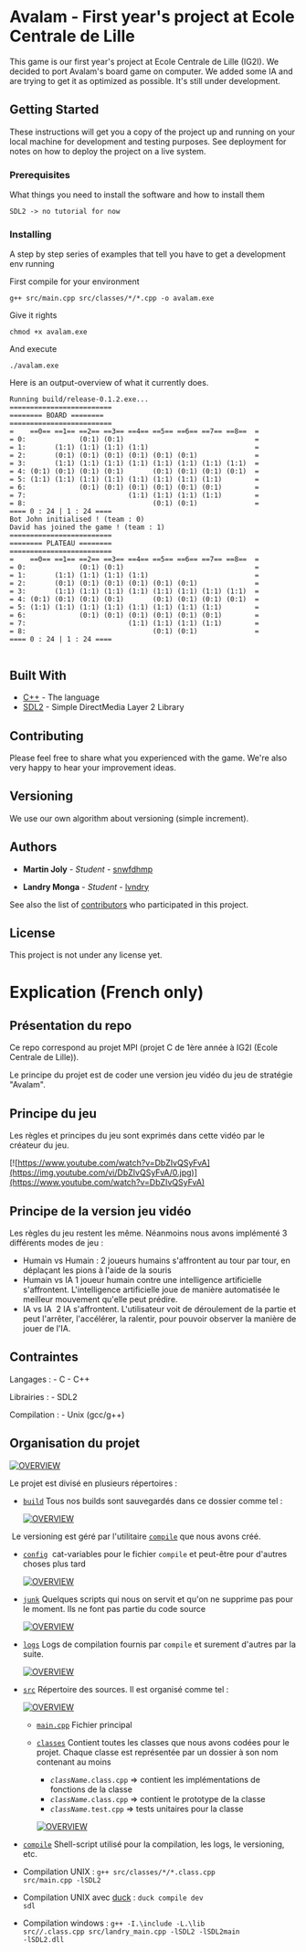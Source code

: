 # Avalam - First year's project at Ecole Centrale de Lille

This game is our first year's project at Ecole Centrale de Lille (IG2I).
We decided to port Avalam's board game on computer.
We added some IA and are trying to get it as optimized as possible.
It's still under development.

## Getting Started

These instructions will get you a copy of the project up and running on your local machine for development and testing purposes. See deployment for notes on how to deploy the project on a live system.

### Prerequisites

What things you need to install the software and how to install them

```
SDL2 -> no tutorial for now
```

### Installing

A step by step series of examples that tell you have to get a development env running

First compile for your environment

```
g++ src/main.cpp src/classes/*/*.cpp -o avalam.exe
```

Give it rights

```
chmod +x avalam.exe
```

And execute

```
./avalam.exe
```

Here is an output-overview of what it currently does.

```
Running build/release-0.1.2.exe...
=========================
======== BOARD ========
=========================
=    ==0== ==1== ==2== ==3== ==4== ==5== ==6== ==7== ==8==  =
= 0:             (0:1) (0:1)                                =
= 1:       (1:1) (1:1) (1:1) (1:1)                          =
= 2:       (0:1) (0:1) (0:1) (0:1) (0:1) (0:1)              =
= 3:       (1:1) (1:1) (1:1) (1:1) (1:1) (1:1) (1:1) (1:1)  =
= 4: (0:1) (0:1) (0:1) (0:1)       (0:1) (0:1) (0:1) (0:1)  =
= 5: (1:1) (1:1) (1:1) (1:1) (1:1) (1:1) (1:1) (1:1)        =
= 6:             (0:1) (0:1) (0:1) (0:1) (0:1) (0:1)        =
= 7:                         (1:1) (1:1) (1:1) (1:1)        =
= 8:                               (0:1) (0:1)              =
==== 0 : 24 | 1 : 24 ====
Bot John initialised ! (team : 0)
David has joined the game ! (team : 1)
=========================
======== PLATEAU ========
=========================
=    ==0== ==1== ==2== ==3== ==4== ==5== ==6== ==7== ==8==  =
= 0:             (0:1) (0:1)                                =
= 1:       (1:1) (1:1) (1:1) (1:1)                          =
= 2:       (0:1) (0:1) (0:1) (0:1) (0:1) (0:1)              =
= 3:       (1:1) (1:1) (1:1) (1:1) (1:1) (1:1) (1:1) (1:1)  =
= 4: (0:1) (0:1) (0:1) (0:1)       (0:1) (0:1) (0:1) (0:1)  =
= 5: (1:1) (1:1) (1:1) (1:1) (1:1) (1:1) (1:1) (1:1)        =
= 6:             (0:1) (0:1) (0:1) (0:1) (0:1) (0:1)        =
= 7:                         (1:1) (1:1) (1:1) (1:1)        =
= 8:                               (0:1) (0:1)              =
==== 0 : 24 | 1 : 24 ====


```

## Built With

* [C++](http://www.cplusplus.com/) - The language
* [SDL2](https://www.libsdl.org/) - Simple DirectMedia Layer 2 Library

## Contributing

Please feel free to share what you experienced with the game.
We're also very happy to hear your improvement ideas.

## Versioning

We use our own algorithm about versioning (simple increment).

## Authors

* **Martin Joly** - *Student* - [snwfdhmp](https://github.com/snwfdhmp)

* **Landry Monga** - *Student* - [lvndry](https://github.com/lvndry)

See also the list of [contributors](https://github.com/snwfdhmp/MPI/contributors) who participated in this project.

## License

This project is not under any license yet.

# Explication (French only)

## Présentation du repo

Ce repo correspond au projet MPI (projet C de 1ère année à IG2I (Ecole Centrale de Lille)).

Le principe du projet est de coder une version jeu vidéo du jeu de stratégie "Avalam".

## Principe du jeu

Les règles et principes du jeu sont exprimés dans cette vidéo par le créateur du jeu.

[![https://www.youtube.com/watch?v=DbZIvQSyFvA](https://img.youtube.com/vi/DbZIvQSyFvA/0.jpg)](https://www.youtube.com/watch?v=DbZIvQSyFvA)

## Principe de la version jeu vidéo

Les règles du jeu restent les même. Néanmoins nous avons implémenté 3 différents modes de jeu :

- Humain vs Humain :
  2 joueurs humains s'affrontent au tour par tour, en déplaçant les pions à l'aide de la souris
- Humain vs IA
  1 joueur humain contre une intelligence artificielle s'affrontent. L'intelligence artificielle joue de manière automatisée le meilleur mouvement qu'elle peut prédire.
- IA vs IA
  2 IA s'affrontent. L'utilisateur voit de déroulement de la partie et peut l'arrêter, l'accélérer, la ralentir, pour pouvoir observer la manière de jouer de l'IA.
  
## Contraintes

Langages :
    - C
    - C++
   
Librairies :
    - SDL2
    
Compilation :
    - Unix (gcc/g++)
  
 ## Organisation du projet
 
 [![OVERVIEW](https://preview.ibb.co/c9Y7vk/Capture_d_e_cran_2017_04_28_a_19_15_17.png)](https://github.com/snwfdhmp/avalam-ai-game/)
 
Le projet est divisé en plusieurs répertoires :

- [<code>build</code>](https://github.com/snwfdhmp/avalam-ai-game/tree/master/build)
  Tous nos builds sont sauvegardés dans ce dossier comme tel :
  
  [![OVERVIEW](https://preview.ibb.co/eWkLFk/Capture_d_e_cran_2017_04_28_a_19_29_09.png)](https://github.com/snwfdhmp/avalam-ai-game/tree/master/build)
  
  Le versioning est géré par l'utilitaire [<code>compile</code>](https://github.com/snwfdhmp/avalam-ai-game/tree/master/compile) que nous avons créé.
  
- [<code>config</code>](https://github.com/snwfdhmp/avalam-ai-game/tree/master/config)
  cat-variables pour le fichier <code>compile</code> et peut-être pour d'autres choses plus tard
  
  [![OVERVIEW](https://preview.ibb.co/jsLnvk/Capture_d_e_cran_2017_04_28_a_19_28_53.png)](https://github.com/snwfdhmp/avalam-ai-game/tree/master/config)
  
- [<code>junk</code>](https://github.com/snwfdhmp/avalam-ai-game/tree/master/junk)
  Quelques scripts qui nous on servit et qu'on ne supprime pas pour le moment. Ils ne font pas partie du code source
  
  [![OVERVIEW](https://preview.ibb.co/d7e2T5/Capture_d_e_cran_2017_04_28_a_19_29_23.png)](https://github.com/snwfdhmp/avalam-ai-game/tree/master/junk)
  
- [<code>logs</code>](https://github.com/snwfdhmp/avalam-ai-game/tree/master/logs)
  Logs de compilation fournis par <code>compile</code> et surement d'autres par la suite.
  
  [![OVERVIEW](https://preview.ibb.co/dF8J1Q/Capture_d_e_cran_2017_04_28_a_19_29_40.png)](https://github.com/snwfdhmp/avalam-ai-game/tree/master/logs)
  
- [<code>src</code>](https://github.com/snwfdhmp/avalam-ai-game/tree/master/src)
  Répertoire des sources. Il est organisé comme tel :
  
  [![OVERVIEW](https://preview.ibb.co/fCQLFk/Capture_d_e_cran_2017_04_28_a_19_30_02.png)](https://github.com/snwfdhmp/avalam-ai-game/tree/master/src)
  
  - [<code>main.cpp</code>](https://github.com/snwfdhmp/avalam-ai-game/tree/master/src/main.cpp)
    Fichier principal
  - [<code>classes</code>](https://github.com/snwfdhmp/avalam-ai-game/tree/master/src/classes)
    Contient toutes les classes que nous avons codées pour le projet.
    Chaque classe est représentée par un dossier à son nom contenant au moins
      - <code>*className*.class.cpp</code> => contient les implémentations de fonctions de la classe
      - <code>*className*.class.cpp</code> => contient le prototype de la classe
      - <code>*className*.test.cpp</code> => tests unitaires pour la classe
      
    [![OVERVIEW](https://preview.ibb.co/mth0Fk/Capture_d_e_cran_2017_04_28_a_19_30_14.png)](https://github.com/snwfdhmp/avalam-ai-game/tree/master/src/classes/MovePlan)
    
- [<code>compile</code>](https://github.com/snwfdhmp/avalam-ai-game/tree/master/compile)
  Shell-script utilisé pour la compilation, les logs, le versioning, etc.

- Compilation UNIX : <code>g++ src/classes/\*/\*.class.cpp src/main.cpp -lSDL2</code>
- Compilation UNIX avec [duck](http://github.com/snwfdhmp/duck) : <code>duck compile dev sdl</code>
- Compilation windows : <code>g++ -I.\include -L.\lib src/*/*.class.cpp src/landry_main.cpp -lSDL2 -lSDL2main -lSDL2.dll</code>
